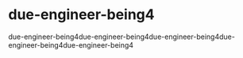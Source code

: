 # due-engineer-being4
due-engineer-being4due-engineer-being4due-engineer-being4due-engineer-being4due-engineer-being4
